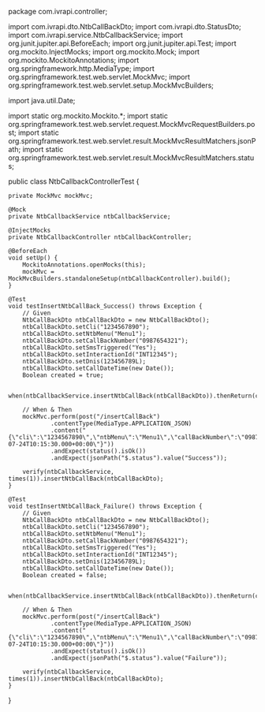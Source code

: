 package com.ivrapi.controller;

import com.ivrapi.dto.NtbCallBackDto;
import com.ivrapi.dto.StatusDto;
import com.ivrapi.service.NtbCallbackService;
import org.junit.jupiter.api.BeforeEach;
import org.junit.jupiter.api.Test;
import org.mockito.InjectMocks;
import org.mockito.Mock;
import org.mockito.MockitoAnnotations;
import org.springframework.http.MediaType;
import org.springframework.test.web.servlet.MockMvc;
import org.springframework.test.web.servlet.setup.MockMvcBuilders;

import java.util.Date;

import static org.mockito.Mockito.*;
import static org.springframework.test.web.servlet.request.MockMvcRequestBuilders.post;
import static org.springframework.test.web.servlet.result.MockMvcResultMatchers.jsonPath;
import static org.springframework.test.web.servlet.result.MockMvcResultMatchers.status;

public class NtbCallbackControllerTest {

    private MockMvc mockMvc;

    @Mock
    private NtbCallbackService ntbCallbackService;

    @InjectMocks
    private NtbCallbackController ntbCallbackController;

    @BeforeEach
    void setUp() {
        MockitoAnnotations.openMocks(this);
        mockMvc = MockMvcBuilders.standaloneSetup(ntbCallbackController).build();
    }

    @Test
    void testInsertNtbCallBack_Success() throws Exception {
        // Given
        NtbCallBackDto ntbCallBackDto = new NtbCallBackDto();
        ntbCallBackDto.setCli("1234567890");
        ntbCallBackDto.setNtbMenu("Menu1");
        ntbCallBackDto.setCallBackNumber("0987654321");
        ntbCallBackDto.setSmsTriggered("Yes");
        ntbCallBackDto.setInteractionId("INT12345");
        ntbCallBackDto.setDnis(123456789L);
        ntbCallBackDto.setCallDateTime(new Date());
        Boolean created = true;

        when(ntbCallbackService.insertNtbCallBack(ntbCallBackDto)).thenReturn(created);

        // When & Then
        mockMvc.perform(post("/insertCallBack")
                .contentType(MediaType.APPLICATION_JSON)
                .content("{\"cli\":\"1234567890\",\"ntbMenu\":\"Menu1\",\"callBackNumber\":\"0987654321\",\"smsTriggered\":\"Yes\",\"interactionId\":\"INT12345\",\"dnis\":123456789,\"callDateTime\":\"2024-07-24T10:15:30.000+00:00\"}"))
                .andExpect(status().isOk())
                .andExpect(jsonPath("$.status").value("Success"));

        verify(ntbCallbackService, times(1)).insertNtbCallBack(ntbCallBackDto);
    }

    @Test
    void testInsertNtbCallBack_Failure() throws Exception {
        // Given
        NtbCallBackDto ntbCallBackDto = new NtbCallBackDto();
        ntbCallBackDto.setCli("1234567890");
        ntbCallBackDto.setNtbMenu("Menu1");
        ntbCallBackDto.setCallBackNumber("0987654321");
        ntbCallBackDto.setSmsTriggered("Yes");
        ntbCallBackDto.setInteractionId("INT12345");
        ntbCallBackDto.setDnis(123456789L);
        ntbCallBackDto.setCallDateTime(new Date());
        Boolean created = false;

        when(ntbCallbackService.insertNtbCallBack(ntbCallBackDto)).thenReturn(created);

        // When & Then
        mockMvc.perform(post("/insertCallBack")
                .contentType(MediaType.APPLICATION_JSON)
                .content("{\"cli\":\"1234567890\",\"ntbMenu\":\"Menu1\",\"callBackNumber\":\"0987654321\",\"smsTriggered\":\"Yes\",\"interactionId\":\"INT12345\",\"dnis\":123456789,\"callDateTime\":\"2024-07-24T10:15:30.000+00:00\"}"))
                .andExpect(status().isOk())
                .andExpect(jsonPath("$.status").value("Failure"));

        verify(ntbCallbackService, times(1)).insertNtbCallBack(ntbCallBackDto);
    }
}
